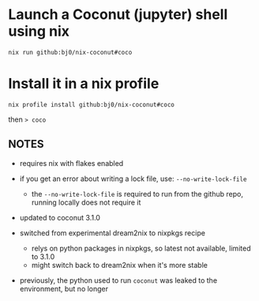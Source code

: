 # Launch a Coconut (jupyter) shell using nix

```
nix run github:bj0/nix-coconut#coco
```

# Install it in a nix profile

```
nix profile install github:bj0/nix-coconut#coco
```
then `> coco`

## NOTES
* requires nix with flakes enabled
* if you get an error about writing a lock file, use: `--no-write-lock-file`
  * the `--no-write-lock-file` is required to run from the github repo, running locally does not require it
* updated to coconut 3.1.0
* switched from experimental dream2nix to nixpkgs recipe
  * relys on python packages in nixpkgs, so latest not available, limited to 3.1.0
  * might switch back to dream2nix when it's more stable

* previously, the python used to run `coconut` was leaked to the environment, but no longer
